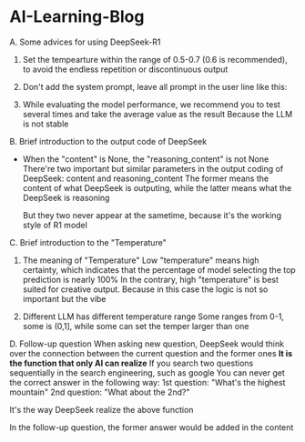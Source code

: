 # AI-Learning-Blog
A. Some advices for using DeepSeek-R1
1. Set the tempearture within the range of 0.5-0.7 (0.6 is recommended), to avoid the endless repetition or discontinuous output
2. Don't add the system prompt, leave all prompt in the user line
   like this:

3. While evaluating the model performance, we recommend you to test several times and take the average value as the result
   Because the LLM is not stable

B. Brief introduction to the output code of DeepSeek
- When the "content" is None, the "reasoning_content" is not None
   There're two important but similar parameters in the output coding of DeepSeek: content and reasoning_content
   The former means the content of what DeepSeek is outputing, while the latter means what the DeepSeek is reasoning

   But they two never appear at the sametime, because it's the working style of R1 model

C. Brief introduction to the "Temperature"
1. The meaning of "Temperature"
   Low "temperature" means high certainty, which indicates that the percentage of model selecting the top prediction is nearly 100%
   In the contrary, high "temperature" is best suited for creative output. Because in this case the logic is not so important but the vibe
   
2. Different LLM has different temperature range
   Some ranges from 0-1, some is (0,1], while some can set the temper larger than one   

D. Follow-up question
When asking new question, DeepSeek would think over the connection between the current question and the former ones
**It is the function that only AI can realize**
If you search two questions sequentially in the search engineering, such as google
You can never get the correct answer in the following way:
1st question: "What's the highest mountain"
2nd question: "What about the 2nd?"

It's the way DeepSeek realize the above function

In the follow-up question, the former answer would be added in the  content

